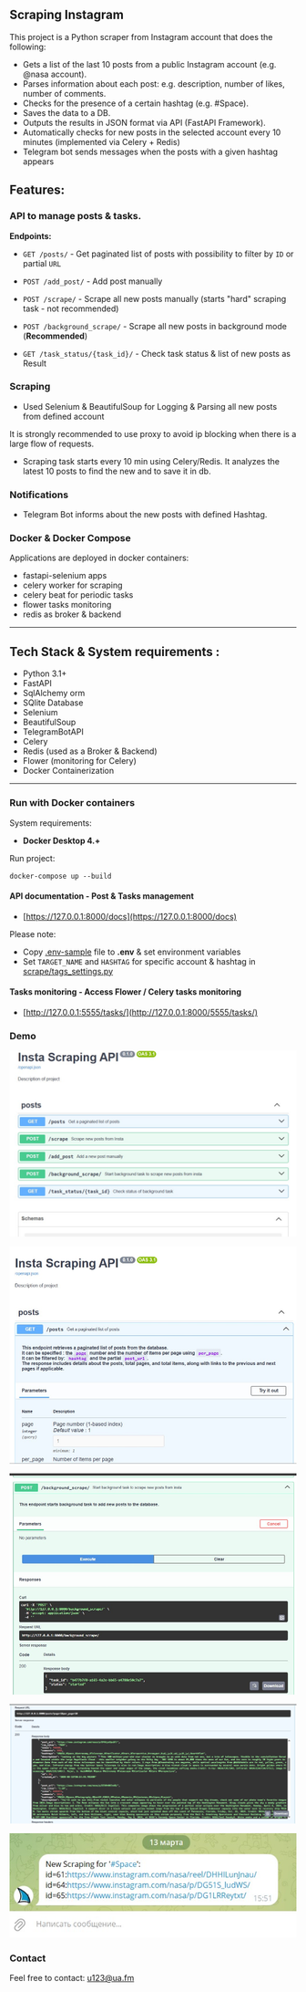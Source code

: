 ## Scraping Instagram

This project is a Python scraper from Instagram account that does the following: 
* Gets a list of the last 10 posts from a public Instagram account (e.g. @nasa account). 
* Parses information about each post: e.g. description, number of likes, number of comments. 
* Checks for the presence of a certain hashtag (e.g. #Space). 
* Saves the data to a DB. 
* Outputs the results in JSON format via API (FastAPI Framework). 
* Automatically checks for new posts in the selected account every 10 minutes (implemented via Celery + Redis) 
* Telegram bot sends messages when  the posts  with a given hashtag appears

## Features:
### API to manage posts & tasks.


  **Endpoints:** 
   * ```GET /posts/``` - Get paginated list of posts with possibility to filter by ```ID``` or partial ```URL```


   * ```POST /add_post/``` - Add post manually


   * ```POST /scrape/``` - Scrape all new posts manually (starts "hard" scraping task - not recommended)


   * ```POST /background_scrape/``` - Scrape all new posts in background mode (**Recommended**)


   * ```GET /task_status/{task_id}/``` - Check task status & list of new posts as Result

### Scraping

  * Used Selenium & BeautifulSoup for Logging & Parsing all new posts from defined account 
 
  It is strongly recommended to use proxy to avoid ip blocking when there is a large flow of requests.


 * Scraping task starts every 10 min using Celery/Redis. 
  It analyzes the latest 10 posts to find the new and to save it in db.

### Notifications 

 * Telegram Bot informs about the new posts with defined Hashtag.

### Docker & Docker Compose 

Applications are deployed in docker containers:
- fastapi-selenium apps
- celery worker for scraping
- celery beat for periodic tasks
- flower tasks monitoring
- redis as broker & backend

___
## Tech Stack & System requirements :

* Python 3.1+
* FastAPI
* SqlAlchemy orm
* SQlite Database
* Selenium
* BeautifulSoup
* TelegramBotAPI
* Celery
* Redis (used as a Broker & Backend)
* Flower (monitoring for Celery)
* Docker Containerization

---

### Run with Docker containers
 System requirements:

* **Docker Desktop 4.+**

Run project:
```
docker-compose up --build
```

#### API documentation - Post & Tasks management
   - [https://127.0.0.1:8000/docs](https://127.0.0.1:8000/docs)

Please note:
   * Copy [.env-sample](.env.sample) file to **.env** & set environment variables
   * Set ```TARGET_NAME``` and ```HASHTAG```  for specific account & hashtag in [scrape/tags_settings.py](scrape/tags_settings.py)


#### Tasks monitoring - Access Flower / Celery tasks monitoring
   - [http://127.0.0.1:5555/tasks/](http://127.0.0.1:8000/5555/tasks/)

### Demo
![API](demo/insta01.jpg "Instagram Scraping API Project")

![API](demo/insta02.jpg "Instagram Scraping API Project")

![API](demo/insta03.jpg "Instagram Scraping API Project")

![API](demo/insta04.jpg "Instagram Scraping API Project")

![API](demo/insta05.jpg "Instagram Scraping API Project")

### Contact
Feel free to contact: u123@ua.fm
